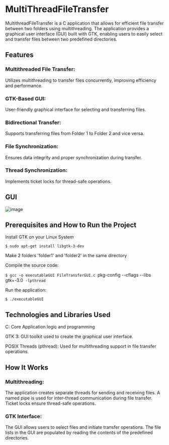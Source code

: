 # MultiThreadFileTransfer

MultithreadFileTransfer is a C application that allows for efficient file transfer between two folders using multithreading. The application provides a graphical user interface (GUI) built with GTK, enabling users to easily select and transfer files between two predefined directories.


## Features

### Multithreaded File Transfer: 

Utilizes multithreading to transfer files concurrently, improving efficiency and performance.


### GTK-Based GUI: 

User-friendly graphical interface for selecting and transferring files.


### Bidirectional Transfer: 

Supports transferring files from Folder 1 to Folder 2 and vice versa.


### File Synchronization: 

Ensures data integrity and proper synchronization during transfer.


### Thread Synchronization: 

Implements ticket locks for thread-safe operations.


## GUI 


![image](https://github.com/rehan-hdr/MultiThreadFileTransfer/assets/123321515/1edff9ac-2fe2-4d22-8b3b-b351fe978730)



## Prerequisites and How to Run the Project


Install GTK on your Linux System

`$ sudo apt-get install libgtk-3-dev`


Make 2 folders 'folder1' and 'folder2' in the same directory


Compile the source code:

`$ gcc -o executableGUI FileTransferGUI.c `pkg-config --cflags --libs gtk+-3.0` -lpthread`


Run the application:

`$ ./executableGUI`


## Technologies and Libraries Used
C: Core Application logic and programming


GTK 3: GUI toolkit used to create the graphical user interface.


POSIX Threads (pthread): Used for multithreading support in file transfer operations.


## How It Works
### Multithreading:

The application creates separate threads for sending and receiving files.
A named pipe is used for inter-thread communication during file transfer.
Ticket locks ensure thread-safe operations.


### GTK Interface:

The GUI allows users to select files and initiate transfer operations.
The file lists in the GUI are populated by reading the contents of the predefined directories.

